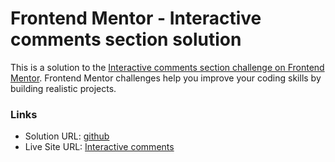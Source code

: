 # Frontend Mentor - Interactive comments section solution

This is a solution to the [Interactive comments section challenge on Frontend Mentor](https://www.frontendmentor.io/challenges/interactive-comments-section-iG1RugEG9). Frontend Mentor challenges help you improve your coding skills by building realistic projects.

### Links

- Solution URL: [github](https://github.com/atikahnaz/interactive-comments-section-main)
- Live Site URL: [Interactive comments](https://atikahnaz.github.io/interactive-comments-section-main/)

